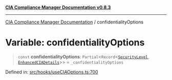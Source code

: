 [**CIA Compliance Manager Documentation v0.8.3**](../README.md)

***

[CIA Compliance Manager Documentation](../globals.md) / confidentialityOptions

# Variable: confidentialityOptions

> `const` **confidentialityOptions**: `Partial`\<`Record`\<[`SecurityLevel`](../type-aliases/SecurityLevel.md), [`EnhancedCIADetails`](../interfaces/EnhancedCIADetails.md)\>\> = `_confidentialityOptions`

Defined in: [src/hooks/useCIAOptions.ts:700](https://github.com/Hack23/cia-compliance-manager/blob/368d5a1330a94df78d48c65d28962bd0f7cab363/src/hooks/useCIAOptions.ts#L700)
